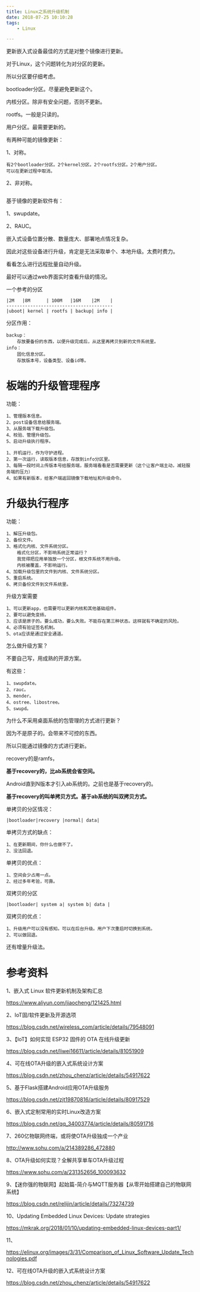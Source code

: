 ```yaml
---
title: Linux之系统升级机制
date: 2018-07-25 10:10:28
tags:
	- Linux

---
```




更新嵌入式设备最佳的方式是对整个镜像进行更新。

对于Linux，这个问题转化为对分区的更新。

所以分区要仔细考虑。

bootloader分区。尽量避免更新这个。

内核分区。除非有安全问题，否则不更新。

rootfs。一般是只读的。

用户分区。最需要更新的。



有两种可能的镜像更新：

1、对称。

```
有2个bootloader分区。2个kernel分区。2个rootfs分区。2个用户分区。
可以在更新过程中取消。
```

2、非对称。

```

```



基于镜像的更新软件有：

1、swupdate。

2、RAUC。



嵌入式设备位置分散、数量庞大、部署地点情况复杂。

因此对这些设备进行升级，肯定是无法采取单个、本地升级。太费时费力。

看看怎么进行远程批量自动升级。

最好可以通过web界面实时查看升级的情况。



一个参考的分区

````
|2M   |8M      | 100M   |16M    |2M    |
----------------------------------------
|uboot| kernel | rootfs | backup| info |
````

分区作用：

```
backup：
	存放要备份的东西，以便升级完成后，从这里再拷贝到新的文件系统里。
info：
	固化信息分区。
	存放版本号，设备类型、设备id等。
```



# 板端的升级管理程序

功能：

```
1、管理版本信息。
2、post设备信息给服务端。
3、从服务端下载升级包。
4、校验、管理升级包。
5、启动升级执行程序。
```



```
1、开机运行，作为守护进程。
2、第一次运行，读取版本信息，存放到info分区里。
3、每隔一段时间上传版本号给服务端，服务端看看是否需要更新（这个让客户端主动，减轻服务端的压力）
4、如果有新版本，给客户端返回镜像下载地址和升级命令。
```

# 升级执行程序

功能：

```
1、解压升级包。
2、备份文件。
3、格式化内核、文件系统分区。
	格式化分区，不影响系统正常运行？
	我觉得把应用单独放一个分区，根文件系统不用升级。
	内核被覆盖，不影响运行。
4、加载升级包里的文件到内核、文件系统分区。
5、重启系统。
6、拷贝备份文件到文件系统里。
```





升级方案需要

```
1、可以更新app，也需要可以更新内核和其他基础组件。
2、要可以避免变砖。
3、应该是原子的。要么成功，要么失败。不能存在第三种状态。这样就有不确定的风险。
4、必须有验证签名机制。
5、ota应该是通过安全通道。
```

怎么做升级方案？

不要自己写，用成熟的开源方案。

有这些：

```
1、swupdate。
2、rauc。
3、mender。
4、ostree、libostree。
5、swupd。
```



为什么不采用桌面系统的包管理的方式进行更新？

因为不是原子的。会带来不可控的东西。

所以只能通过镜像的方式进行更新。



recovery的是ramfs，

**基于recovery的，比ab系统会省空间。**

Android直到N版本才引入ab系统的。之前也是基于recovery的。

**基于recovery的叫单拷贝方式。基于ab系统的叫双拷贝方式。**

单拷贝的分区情况：

```
|bootloader|recovery |normal| data|
```



单拷贝方式的缺点：

```
1、在更新期间，你什么也做不了。
2、没法回退。
```

单拷贝的优点：

```
1、空间会少占用一点。
2、经过多年考验，可靠。
```



双拷贝的分区

```
|bootloader| system a| system b| data |
```

双拷贝的优点：

```
1、升级用户可以没有感知。可以在后台升级。用户下次重启时切换到系统。
2、可以做回退。
```



还有增量升级法。





# 参考资料

1、嵌入式 Linux 软件更新机制及架构汇总

https://www.aliyun.com/jiaocheng/121425.html

2、IoT固/软件更新及开源选项

https://blog.csdn.net/wireless_com/article/details/79548091

3、【IoT】如何实现 ESP32 固件的 OTA 在线升级更新

https://blog.csdn.net/liwei16611/article/details/81051909

4、可在线OTA升级的嵌入式系统设计方案

https://blog.csdn.net/zhou_chenz/article/details/54917622

5、基于Flask搭建Android应用OTA升级服务

https://blog.csdn.net/zjt19870816/article/details/80917529

6、嵌入式定制常用的实时Linux改造方案

https://blog.csdn.net/qq_34003774/article/details/80591716

7、260亿物联网终端，或将使OTA升级独成一个产业

http://www.sohu.com/a/214389286_472880

8、OTA升级如何实现？全解共享单车OTA升级过程

https://www.sohu.com/a/231352656_100093632

9、【迷你强的物联网】起始篇-简介与MQTT服务器【从零开始搭建自己的物联网系统】

https://blog.csdn.net/relijin/article/details/73274739

10、Updating Embedded Linux Devices: Update strategies

https://mkrak.org/2018/01/10/updating-embedded-linux-devices-part1/

11、

https://elinux.org/images/3/31/Comparison_of_Linux_Software_Update_Technologies.pdf

12、可在线OTA升级的嵌入式系统设计方案

https://blog.csdn.net/zhou_chenz/article/details/54917622